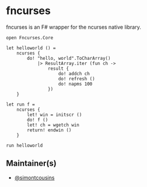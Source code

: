 # fncurses

fncurses is an F# wrapper for the ncurses native library.

    open Fncurses.Core
    
    let helloworld () =
        ncurses {
            do! "hello, world".ToCharArray() 
                |> ResultArray.iter (fun ch ->
                    result { 
                        do! addch ch
                        do! refresh ()
                        do! napms 100
                    })
        }
    
    let run f =
        ncurses {
            let! win = initscr ()
            do! f ()
            let! ch = wgetch win
            return! endwin ()
        }
    
    run helloworld
    
## Maintainer(s)

- [@simontcousins](https://github.com/simontcousins)
